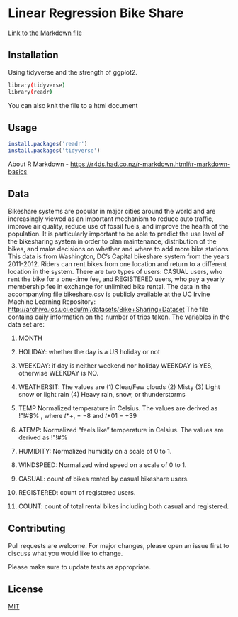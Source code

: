 # Linear Regression Bike Share

[Link to the Markdown file](https://github.com/abhishekmanglaa/linear-regression-bikeshare/blob/main/linear-regression.md)


## Installation

Using tidyverse and the strength of ggplot2.

```bash
library(tidyverse)
library(readr)
```
You can also knit the file to a html document

## Usage

```r
install.packages('readr')
install.packages('tidyverse')
```

About R Markdown - https://r4ds.had.co.nz/r-markdown.html#r-markdown-basics

## Data

Bikeshare systems are popular in major cities around the world and are increasingly viewed as an important mechanism to reduce auto traffic, improve air quality, reduce use of fossil fuels, and improve the health of the population. It is particularly important to be able to predict the use level of the bikesharing system in order to plan maintenance, distribution of the bikes, and make decisions on whether and where to add more bike stations.
This data is from Washington, DC’s Capital bikeshare system from the years 2011-2012. Riders can rent bikes from one location and return to a different location in the system. There are two types of users: CASUAL users, who rent the bike for a one-time fee, and REGISTERED users, who pay a yearly membership fee in exchange for unlimited bike rental.
The data in the accompanying file bikeshare.csv is publicly available at the UC Irvine Machine Learning Repository:
http://archive.ics.uci.edu/ml/datasets/Bike+Sharing+Dataset
The file contains daily information on the number of trips taken. The variables in the data set are:
1. MONTH
2. HOLIDAY: whether the day is a US holiday or not
3. WEEKDAY: if day is neither weekend nor holiday WEEKDAY is YES, otherwise WEEKDAY
is NO.
4. WEATHERSIT: The values are (1) Clear/Few clouds (2) Misty (3) Light snow or light rain
(4) Heavy rain, snow, or thunderstorms
   
5. TEMP Normalized temperature in Celsius. The values are derived as !"!#$% , where
𝑡*+, = −8 and 𝑡*01 = +39
6. ATEMP: Normalized “feels like” temperature in Celsius. The values are derived as
!"!#$% , where 𝑡*+, = −16 and 𝑡*01 = +50 !#&'"!#$%
7. HUMIDITY: Normalized humidity on a scale of 0 to 1.
8. WINDSPEED: Normalized wind speed on a scale of 0 to 1.
9. CASUAL: count of bikes rented by casual bikeshare users.
10. REGISTERED: count of registered users.
11. COUNT: count of total rental bikes including both casual and registered.

## Contributing
Pull requests are welcome. For major changes, please open an issue first to discuss what you would like to change.

Please make sure to update tests as appropriate.

## License
[MIT](https://choosealicense.com/licenses/mit/)
